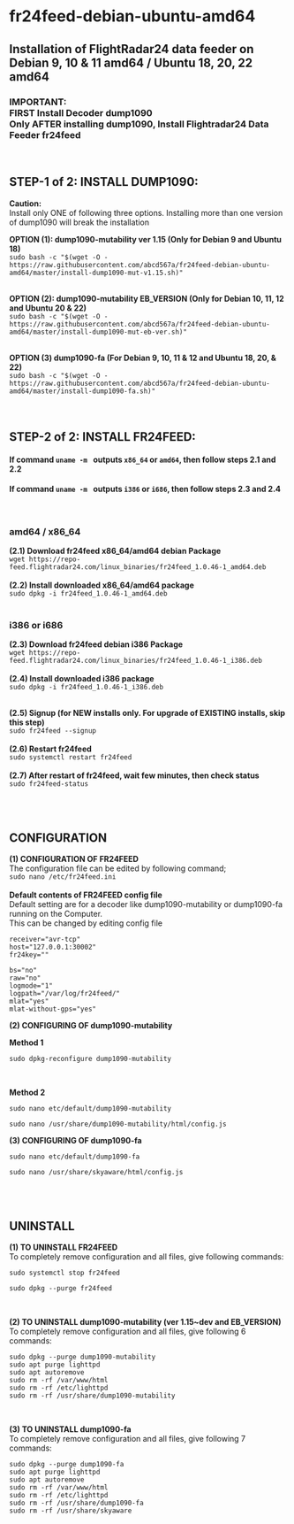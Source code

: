 # fr24feed-debian-ubuntu-amd64
## Installation of FlightRadar24 data feeder on Debian 9, 10 & 11 amd64 / Ubuntu 18, 20, 22 amd64 </br> 
### IMPORTANT: </br> FIRST Install Decoder dump1090 </br> Only AFTER installing dump1090, Install Flightradar24 Data Feeder fr24feed

</br>



## STEP-1 of 2: INSTALL DUMP1090:
**Caution:** </br>
Install only ONE of following three options. Installing more than one version of dump1090 will break the installation </br>

 **OPTION (1): dump1090-mutability ver 1.15 (Only for Debian 9 and Ubuntu 18)** </br>
`sudo bash -c "$(wget -O - https://raw.githubusercontent.com/abcd567a/fr24feed-debian-ubuntu-amd64/master/install-dump1090-mut-v1.15.sh)"` </br></br>

 **OPTION (2): dump1090-mutability EB_VERSION (Only for Debian 10, 11, 12 and Ubuntu 20 & 22)** </br>
`sudo bash -c "$(wget -O - https://raw.githubusercontent.com/abcd567a/fr24feed-debian-ubuntu-amd64/master/install-dump1090-mut-eb-ver.sh)"`  </br></br>

 **OPTION (3) dump1090-fa (For Debian 9, 10, 11 & 12 and Ubuntu 18, 20, & 22)** </br>
`sudo bash -c "$(wget -O - https://raw.githubusercontent.com/abcd567a/fr24feed-debian-ubuntu-amd64/master/install-dump1090-fa.sh)"` </br></br>
</br>


## STEP-2 of 2: INSTALL FR24FEED:
#### If command `uname -m ` outputs `x86_64` or `amd64`, then follow steps **2.1** and **2.2** </br>
#### If command `uname -m ` outputs `i386` or `i686`, then follow steps **2.3** and **2.4** </br>
</br>

### amd64 / x86_64
**(2.1) Download fr24feed x86_64/amd64 debian Package** </br>
`wget https://repo-feed.flightradar24.com/linux_binaries/fr24feed_1.0.46-1_amd64.deb`
</br></br>
**(2.2) Install downloaded x86_64/amd64 package** </br>
`sudo dpkg -i fr24feed_1.0.46-1_amd64.deb  `
</br></br>
### i386 or i686
**(2.3) Download fr24feed debian i386 Package** </br>
`wget https://repo-feed.flightradar24.com/linux_binaries/fr24feed_1.0.46-1_i386.deb `
</br></br>
**(2.4) Install downloaded  i386 package** </br>
`sudo dpkg -i fr24feed_1.0.46-1_i386.deb `
</br></br>


**(2.5) Signup (for NEW installs only. For upgrade of EXISTING installs, skip this step)** </br>
`sudo fr24feed --signup   `
</br></br>
**(2.6) Restart fr24feed** </br>
`sudo systemctl restart fr24feed   `
</br></br>
**(2.7) After restart of fr24feed, wait few minutes, then check status** </br>
`sudo fr24feed-status   `

</br></br>
## CONFIGURATION

**(1) CONFIGURATION OF FR24FEED** </br>
The configuration file can be edited by following command; </br>
`sudo nano /etc/fr24feed.ini` </br></br>
**Default contents of FR24FEED config file**</br>
Default setting are for a decoder like dump1090-mutability or dump1090-fa running on the Computer. </br>
This can be changed by editing config file</br>

```
receiver="avr-tcp"
host="127.0.0.1:30002"
fr24key=""

bs="no"
raw="no"
logmode="1"
logpath="/var/log/fr24feed/"
mlat="yes"
mlat-without-gps="yes"

```

**(2) CONFIGURING OF dump1090-mutability** </br>

**Method 1** </br>
```
sudo dpkg-reconfigure dump1090-mutability
```
</br>

**Method 2** </br>
```
sudo nano etc/default/dump1090-mutability

sudo nano /usr/share/dump1090-mutability/html/config.js
```

**(3) CONFIGURING OF dump1090-fa** </br>
```
sudo nano etc/default/dump1090-fa

sudo nano /usr/share/skyaware/html/config.js
```

</br></br>

## UNINSTALL </br>
**(1) TO UNINSTALL FR24FEED** </br>
To completely remove configuration and all files, give following commands:
```
sudo systemctl stop fr24feed 

sudo dpkg --purge fr24feed  
```

</br>

**(2) TO UNINSTALL dump1090-mutability (ver 1.15~dev and EB_VERSION)** </br>
To completely remove configuration and all files, give following 6 commands: </br>
```
sudo dpkg --purge dump1090-mutability
sudo apt purge lighttpd
sudo apt autoremove
sudo rm -rf /var/www/html
sudo rm -rf /etc/lighttpd
sudo rm -rf /usr/share/dump1090-mutability
```

</br>

**(3) TO UNINSTALL dump1090-fa** </br>
To completely remove configuration and all files, give following 7 commands: </br>
```
sudo dpkg --purge dump1090-fa
sudo apt purge lighttpd
sudo apt autoremove
sudo rm -rf /var/www/html
sudo rm -rf /etc/lighttpd
sudo rm -rf /usr/share/dump1090-fa
sudo rm -rf /usr/share/skyaware
```
